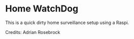# Home WatchDog

This is a quick dirty home surveillance setup using a Raspi. 


Credits: Adrian Rosebrock
